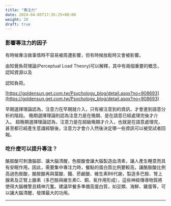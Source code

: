 ```yaml
---
title: "專注力"
date: 2024-04-05T17:35:25+08:00
weight: 20
draft: true
---
```


### 影響專注力的因子

有時候專注做事情時不容易被周遭影響，但有時候放鬆時又會被影響。

由知覺負荷理論(Perceptual Load Theory)可以解釋，其中有兩個重要的概念，認知資源以及

認知負荷。

[https://goldensun.get.com.tw/Psychology_blog/detail.aspx?no=908693](https://goldensun.get.com.tw/Psychology_blog/detail.aspx?no=908693)

早期選擇理論認為，注意力在早期就介入，只有被注意到的資訊，才會進到語意分析的階段。 晚期選擇理論則認為注意力是在晚期、是在語意已經處理完後才介入。 超晚期選擇理論認為，注意力是在超級晚期才介入，也就是在語意處理完，甚至都已經產生意識經驗後，注意力才會介入然後決定哪一些資訊可以被受試者回報。

### 吃什麼可以提升專注？

酪胺酸可刺激腦部、讓大腦清醒，色胺酸會讓大腦製造血清素，讓人產生睡意而具有安眠作用。因此，需要集中專注力時，餐點的蛋白質比例要較高，讓酪胺酸比例高過色胺酸，酪胺酸再與葉酸、鐵、菸鹼酸、維生素B6代謝，製造多巴胺、腎上腺素及正腎上腺素（多巴胺與維生素C、銅、氧作用形成），這些神經傳導物質將使得大腦機警且精神亢奮。建議早餐多準備高蛋白質，如豆類、海鮮、雞蛋等，可以讓大腦清醒，發揮最大的功用。

---